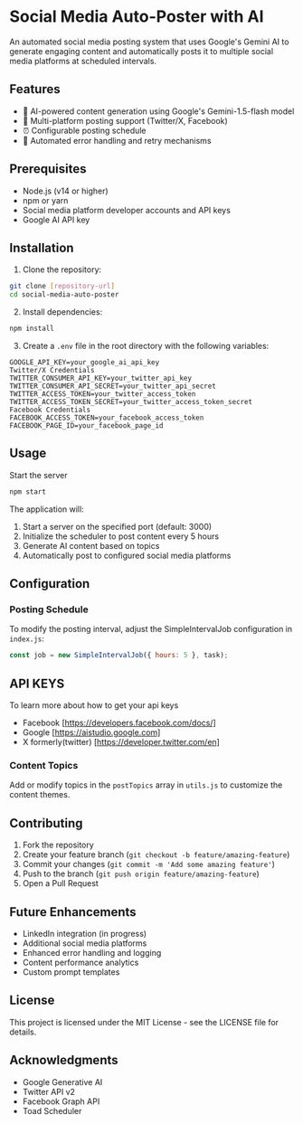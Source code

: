 # Social Media Auto-Poster with AI

An automated social media posting system that uses Google's Gemini AI to generate engaging content and automatically posts it to multiple social media platforms at scheduled intervals.

## Features

- 🤖 AI-powered content generation using Google's Gemini-1.5-flash model
- 📱 Multi-platform posting support (Twitter/X, Facebook)
- ⏰ Configurable posting schedule
- 🔄 Automated error handling and retry mechanisms

## Prerequisites

- Node.js (v14 or higher)
- npm or yarn
- Social media platform developer accounts and API keys
- Google AI API key

## Installation

1. Clone the repository:

```bash
git clone [repository-url]
cd social-media-auto-poster
```

2. Install dependencies:

```bash
npm install
```

3. Create a `.env` file in the root directory with the following variables:

```env
GOOGLE_API_KEY=your_google_ai_api_key
Twitter/X Credentials
TWITTER_CONSUMER_API_KEY=your_twitter_api_key
TWITTER_CONSUMER_API_SECRET=your_twitter_api_secret
TWITTER_ACCESS_TOKEN=your_twitter_access_token
TWITTER_ACCESS_TOKEN_SECRET=your_twitter_access_token_secret
Facebook Credentials
FACEBOOK_ACCESS_TOKEN=your_facebook_access_token
FACEBOOK_PAGE_ID=your_facebook_page_id
```

## Usage

Start the server

```bash
npm start
```

The application will:

1. Start a server on the specified port (default: 3000)
2. Initialize the scheduler to post content every 5 hours
3. Generate AI content based on topics
4. Automatically post to configured social media platforms

## Configuration

### Posting Schedule

To modify the posting interval, adjust the SimpleIntervalJob configuration in `index.js`:

```javascript
const job = new SimpleIntervalJob({ hours: 5 }, task);
```

## API KEYS

To learn more about how to get your api keys

- Facebook [https://developers.facebook.com/docs/]
- Google [https://aistudio.google.com]
- X formerly(twitter) [https://developer.twitter.com/en]

### Content Topics

Add or modify topics in the `postTopics` array in `utils.js` to customize the content themes.

## Contributing

1. Fork the repository
2. Create your feature branch (`git checkout -b feature/amazing-feature`)
3. Commit your changes (`git commit -m 'Add some amazing feature'`)
4. Push to the branch (`git push origin feature/amazing-feature`)
5. Open a Pull Request

## Future Enhancements

- LinkedIn integration (in progress)
- Additional social media platforms
- Enhanced error handling and logging
- Content performance analytics
- Custom prompt templates

## License

This project is licensed under the MIT License - see the LICENSE file for details.

## Acknowledgments

- Google Generative AI
- Twitter API v2
- Facebook Graph API
- Toad Scheduler
